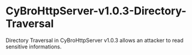 # CyBroHttpServer-v1.0.3-Directory-Traversal
Directory Traversal in CyBroHttpServer v1.0.3 allows an attacker to read sensitive informations.
